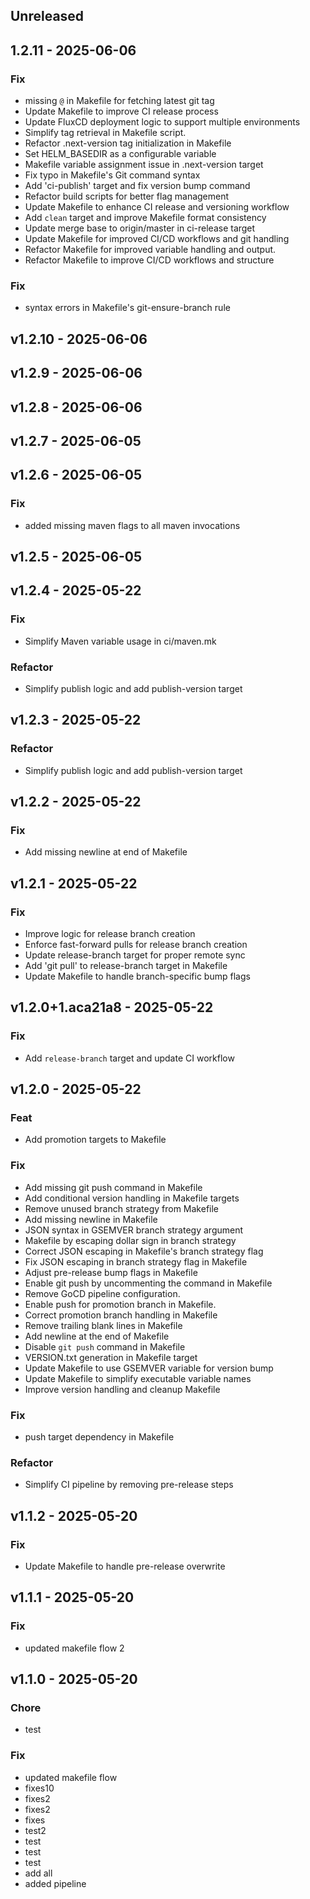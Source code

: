 ## Unreleased


## 1.2.11 - 2025-06-06
### Fix
- missing `@` in Makefile for fetching latest git tag
- Update Makefile to improve CI release process
- Update FluxCD deployment logic to support multiple environments
- Simplify tag retrieval in Makefile script.
- Refactor .next-version tag initialization in Makefile
- Set HELM_BASEDIR as a configurable variable
- Makefile variable assignment issue in .next-version target
- Fix typo in Makefile's Git command syntax
- Add 'ci-publish' target and fix version bump command
- Refactor build scripts for better flag management
- Update Makefile to enhance CI release and versioning workflow
- Add `clean` target and improve Makefile format consistency
- Update merge base to origin/master in ci-release target
- Update Makefile for improved CI/CD workflows and git handling
- Refactor Makefile for improved variable handling and output.
- Refactor Makefile to improve CI/CD workflows and structure

### Fix
- syntax errors in Makefile's git-ensure-branch rule


## v1.2.10 - 2025-06-06

## v1.2.9 - 2025-06-06

## v1.2.8 - 2025-06-06

## v1.2.7 - 2025-06-05

## v1.2.6 - 2025-06-05
### Fix
- added missing maven flags to all maven invocations


## v1.2.5 - 2025-06-05

## v1.2.4 - 2025-05-22
### Fix
- Simplify Maven variable usage in ci/maven.mk

### Refactor
- Simplify publish logic and add publish-version target


## v1.2.3 - 2025-05-22
### Refactor
- Simplify publish logic and add publish-version target


## v1.2.2 - 2025-05-22
### Fix
- Add missing newline at end of Makefile


## v1.2.1 - 2025-05-22
### Fix
- Improve logic for release branch creation
- Enforce fast-forward pulls for release branch creation
- Update release-branch target for proper remote sync
- Add 'git pull' to release-branch target in Makefile
- Update Makefile to handle branch-specific bump flags


## v1.2.0+1.aca21a8 - 2025-05-22
### Fix
- Add `release-branch` target and update CI workflow


## v1.2.0 - 2025-05-22
### Feat
- Add promotion targets to Makefile

### Fix
- Add missing git push command in Makefile
- Add conditional version handling in Makefile targets
- Remove unused branch strategy from Makefile
- Add missing newline in Makefile
- JSON syntax in GSEMVER branch strategy argument
- Makefile by escaping dollar sign in branch strategy
- Correct JSON escaping in Makefile's branch strategy flag
- Fix JSON escaping in branch strategy flag in Makefile
- Adjust pre-release bump flags in Makefile
- Enable git push by uncommenting the command in Makefile
- Remove GoCD pipeline configuration.
- Enable push for promotion branch in Makefile.
- Correct promotion branch handling in Makefile
- Remove trailing blank lines in Makefile
- Add newline at the end of Makefile
- Disable `git push` command in Makefile
- VERSION.txt generation in Makefile target
- Update Makefile to use GSEMVER variable for version bump
- Update Makefile to simplify executable variable names
- Improve version handling and cleanup Makefile

### Fix
- push target dependency in Makefile

### Refactor
- Simplify CI pipeline by removing pre-release steps


## v1.1.2 - 2025-05-20
### Fix
- Update Makefile to handle pre-release overwrite


## v1.1.1 - 2025-05-20
### Fix
- updated makefile flow 2


## v1.1.0 - 2025-05-20
### Chore
- test

### Fix
- updated makefile flow
- fixes10
- fixes2
- fixes2
- fixes
- test2
- test
- test
- test
- add all
- added pipeline

